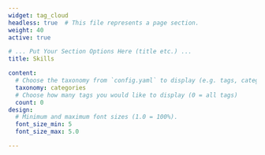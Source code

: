 ```yaml
---
widget: tag_cloud
headless: true  # This file represents a page section.
weight: 40
active: true

# ... Put Your Section Options Here (title etc.) ...
title: Skills

content:
  # Choose the taxonomy from `config.yaml` to display (e.g. tags, categories)
  taxonomy: categories
  # Choose how many tags you would like to display (0 = all tags)
  count: 0
design:
  # Minimum and maximum font sizes (1.0 = 100%).
  font_size_min: 5
  font_size_max: 5.0

---
```

